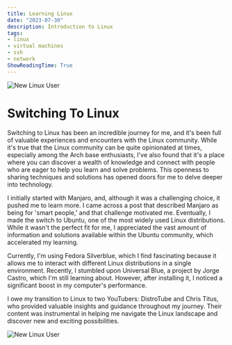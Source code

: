 ```yaml
---
title: Learning Linux
date: "2023-07-30"
description: Introduction to Linux
tags:
- linux
- virtual machines
- ssh
- network
ShowReadingTime: True
---
```


![New Linux User](/img/Linux-logo.jpg)


# Switching To Linux

Switching to Linux has been an incredible journey for me, and it's been full of valuable experiences and encounters with the Linux community. While it's true that the Linux community can be quite opinionated at times, especially among the Arch base enthusiasts, I've also found that it's a place where you can discover a wealth of knowledge and connect with people who are eager to help you learn and solve problems. This openness to sharing techniques and solutions has opened doors for me to delve deeper into technology.

I initially started with Manjaro, and, although it was a challenging choice, it pushed me to learn more. I came across a post that described Manjaro as being for 'smart people,' and that challenge motivated me. Eventually, I made the switch to Ubuntu, one of the most widely used Linux distributions. While it wasn't the perfect fit for me, I appreciated the vast amount of information and solutions available within the Ubuntu community, which accelerated my learning.

Currently, I'm using Fedora Silverblue, which I find fascinating because it allows me to interact with different Linux distributions in a single environment. Recently, I stumbled upon Universal Blue, a project by Jorge Castro, which I'm still learning about. However, after installing it, I noticed a significant boost in my computer's performance.

I owe my transition to Linux to two YouTubers: DistroTube and Chris Titus, who provided valuable insights and guidance throughout my journey. Their content was instrumental in helping me navigate the Linux landscape and discover new and exciting possibilities.



![New Linux User](/img/logo.svg)
